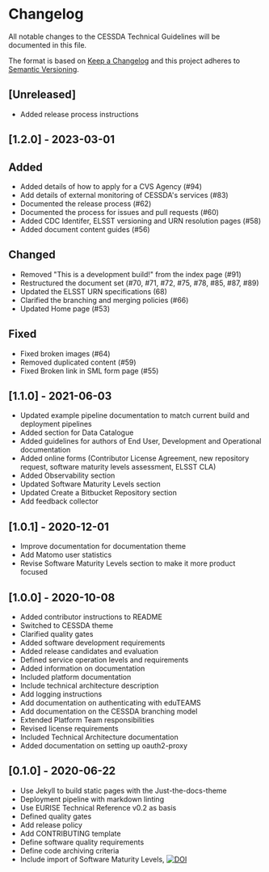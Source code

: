 # Changelog

All notable changes to the CESSDA Technical Guidelines will be documented in this file.

The format is based on [Keep a Changelog](https://keepachangelog.com/en/1.0.0/)
and this project adheres to [Semantic Versioning](https://semver.org/spec/v2.0.0.html).

## [Unreleased]

* Added release process instructions

## [1.2.0] - 2023-03-01

## Added

* Added details of how to apply for a CVS Agency (#94)
* Add details of external monitoring of CESSDA's services (#83)
* Documented the release process (#62)
* Documented the process for issues and pull requests (#60)
* Added CDC Identifer, ELSST versioning and URN resolution pages (#58)
* Added document content guides (#56)

## Changed

* Removed "This is a development build!" from the index page (#91)
* Restructured the document set (#70, #71, #72, #75, #78, #85, #87, #89)
* Updated the ELSST URN specifications (68)
* Clarified the branching and merging policies (#66)
* Updated Home page (#53)

## Fixed

* Fixed broken images (#64)
* Removed duplicated  content (#59)
* Fixed Broken link in SML form page (#55)

## [1.1.0] - 2021-06-03

* Updated example pipeline documentation to match current build and deployment pipelines
* Added section for Data Catalogue
* Added guidelines for authors of End User, Development and Operational documentation
* Added online forms (Contributor License Agreement, new repository request, software maturity levels assessment, ELSST CLA)
* Added Observability section
* Updated Software Maturity Levels section
* Updated Create a Bitbucket Repository section
* Add feedback collector

## [1.0.1] - 2020-12-01

* Improve documentation for documentation theme
* Add Matomo user statistics
* Revise Software Maturity Levels section to make it more product focused

## [1.0.0] - 2020-10-08

* Added contributor instructions to README
* Switched to CESSDA theme
* Clarified quality gates
* Added software development requirements
* Added release candidates and evaluation
* Defined service operation levels and requirements
* Added information on documentation
* Included platform documentation
* Include technical architecture description
* Add logging instructions
* Add documentation on authenticating with eduTEAMS
* Add documentation on the CESSDA branching model
* Extended Platform Team responsibilities
* Revised license requirements
* Included Technical Architecture documentation
* Added documentation on setting up oauth2-proxy

## [0.1.0] - 2020-06-22

* Use Jekyll to build static pages with the Just-the-docs-theme
* Deployment pipeline with markdown linting
* Use EURISE Technical Reference v0.2 as basis
* Defined quality gates
* Add release policy
* Add CONTRIBUTING template
* Define software quality requirements
* Define code archiving criteria
* Include import of Software Maturity Levels, [![DOI](https://zenodo.org/badge/DOI/10.5281/zenodo.2614050.svg)](https://doi.org/10.5281/zenodo.2614050)
